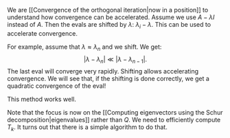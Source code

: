 We are [[Convergence of the orthogonal iteration|now in a position]] to understand how convergence can be accelerated. Assume we use $A - \lambda I$ instead of $A$. Then the evals are shifted by $\lambda$: $\lambda_i - \lambda$. This can be used to accelerate convergence.

For example, assume that $\lambda \approx \lambda_n$ and we shift. We get:
$$
|\lambda - \lambda_n| \ll |\lambda - \lambda_{n-1}|.
$$
The last eval will converge very rapidly. Shifting allows accelerating convergence. We will see that, if the shifting is done correctly, we get a quadratic convergence of the eval!

This method works well. 

Note that the focus is now on the [[Computing eigenvectors using the Schur decomposition|eigenvalues]] rather than $Q$. We need to efficiently compute $T_k$. It turns out that there is a simple algorithm to do that.